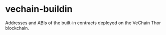 # vechain-buildin
Addresses and ABIs of the built-in contracts deployed on the VeChain Thor blockchain.
